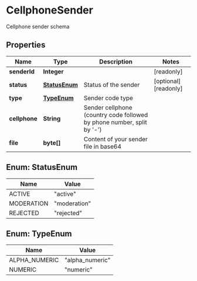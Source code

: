 

# CellphoneSender

Cellphone sender schema
## Properties

Name | Type | Description | Notes
------------ | ------------- | ------------- | -------------
**senderId** | **Integer** |  |  [readonly]
**status** | [**StatusEnum**](#StatusEnum) | Status of the sender |  [optional] [readonly]
**type** | [**TypeEnum**](#TypeEnum) | Sender code type | 
**cellphone** | **String** | Sender cellphone (country code followed by phone number, split by &#39;-&#39;) | 
**file** | **byte[]** | Content of your sender file in base64 | 



## Enum: StatusEnum

Name | Value
---- | -----
ACTIVE | &quot;active&quot;
MODERATION | &quot;moderation&quot;
REJECTED | &quot;rejected&quot;



## Enum: TypeEnum

Name | Value
---- | -----
ALPHA_NUMERIC | &quot;alpha_numeric&quot;
NUMERIC | &quot;numeric&quot;



